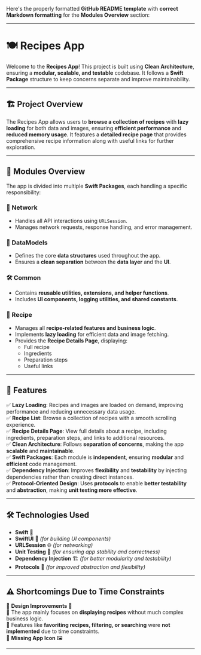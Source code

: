 Here's the properly formatted **GitHub README template** with **correct Markdown formatting** for the **Modules Overview** section:

---

# 🍽 Recipes App

Welcome to the **Recipes App**! This project is built using **Clean Architecture**, ensuring a **modular, scalable, and testable** codebase. It follows a **Swift Package** structure to keep concerns separate and improve maintainability.

---

## 🏗 Project Overview

The Recipes App allows users to **browse a collection of recipes** with **lazy loading** for both data and images, ensuring **efficient performance** and **reduced memory usage**. It features a **detailed recipe page** that provides comprehensive recipe information along with useful links for further exploration.

---

## 📂 Modules Overview

The app is divided into multiple **Swift Packages**, each handling a specific responsibility:

### 📡 Network
- Handles all API interactions using `URLSession`.
- Manages network requests, response handling, and error management.

### 📜 DataModels
- Defines the core **data structures** used throughout the app.
- Ensures a **clean separation** between the **data layer** and the **UI**.

### 🛠 Common
- Contains **reusable utilities, extensions, and helper functions**.
- Includes **UI components, logging utilities, and shared constants**.

### 🥘 Recipe
- Manages all **recipe-related features and business logic**.
- Implements **lazy loading** for efficient data and image fetching.
- Provides the **Recipe Details Page**, displaying:
  - Full recipe
  - Ingredients
  - Preparation steps
  - Useful links

---

## 🚀 Features

✅ **Lazy Loading**: Recipes and images are loaded on demand, improving performance and reducing unnecessary data usage.  
✅ **Recipe List**: Browse a collection of recipes with a smooth scrolling experience.  
✅ **Recipe Details Page**: View full details about a recipe, including ingredients, preparation steps, and links to additional resources.  
✅ **Clean Architecture**: Follows **separation of concerns**, making the app **scalable** and **maintainable**.  
✅ **Swift Packages**: Each module is **independent**, ensuring **modular** and **efficient** code management.  
✅ **Dependency Injection**: Improves **flexibility** and **testability** by injecting dependencies rather than creating direct instances.  
✅ **Protocol-Oriented Design**: Uses **protocols** to enable **better testability** and **abstraction**, making **unit testing more effective**.  

---

## 🛠 Technologies Used

- **Swift** 🦅  
- **SwiftUI** 🎨 *(for building UI components)*  
- **URLSession** 🌐 *(for networking)*  
- **Unit Testing** 🧪 *(for ensuring app stability and correctness)*  
- **Dependency Injection** 🏗 *(for better modularity and testability)*  
- **Protocols** 📜 *(for improved abstraction and flexibility)*  

---

## ⚠️ Shortcomings Due to Time Constraints

🚧 **Design Improvements** 🎨  
🚧 The app mainly focuses on **displaying recipes** without much complex business logic.  
🚧 Features like **favoriting recipes, filtering, or searching** were **not implemented** due to time constraints.  
🚧 **Missing App Icon** 🖼  

---
